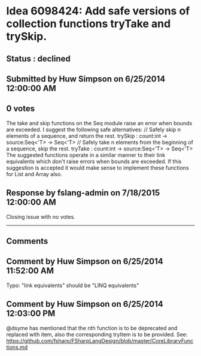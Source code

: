 # Idea 6098424: Add safe versions of collection functions tryTake and trySkip. #

## Status : declined

## Submitted by Huw Simpson on 6/25/2014 12:00:00 AM

## 0 votes

The take and skip functions on the Seq module raise an error when bounds are exceeded. I suggest the following safe alternatives:
// Safely skip n elements of a sequence, and return the rest.
trySkip : count:int -> source:Seq<'T> -> Seq<'T>
// Safely take n elements from the beginning of a sequence, skip the rest.
tryTake : count:int -> source:Seq<'T> -> Seq<'T>
The suggested functions operate in a similar manner to their link equivalents which don't raise errors when bounds are exceeded.
If this suggestion is accepted it would make sense to implement these functions for List and Array also.



## Response by fslang-admin on 7/18/2015 12:00:00 AM

Closing issue with no votes.

------------------------
## Comments


## Comment by Huw Simpson on 6/25/2014 11:52:00 AM
Typo: "link equivalents" should be "LINQ equivalents"


## Comment by Huw Simpson on 6/25/2014 12:03:00 PM
@dsyme has mentioned that the nth function is to be deprecated and replaced with item, also the corresponding tryItem is to be provided. See: https://github.com/fsharp/FSharpLangDesign/blob/master/CoreLibraryFunctions.md

